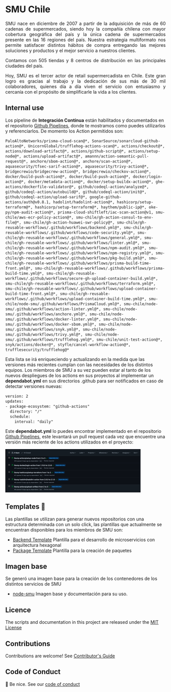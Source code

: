 # SMU Chile

<div style="text-align: justify;">
SMU nace en diciembre de 2007 a partir de la adquisición de más de 60 cadenas de supermercados, siendo hoy la compañía chilena con mayor cobertura geográfica del país y la única cadena de supermercados presente en las 16 regiones del país. Nuestra estrategia multiformato nos permite satisfacer distintos hábitos de compra entregando las mejores soluciones y productos y el mejor servicio a nuestros clientes.

Contamos con 505 tiendas y 8 centros de distribución en las principales ciudades del país.

Hoy, SMU es el tercer actor de retail supermercadista en Chile. Este gran logro es gracias al trabajo y la dedicación de sus más de 30 mil colaboradores, quienes día a día viven el servicio con entusiasmo y cercanía con el propósito de simplificarle la vida a los clientes.
</div>

## **Internal use**

Los pipeline de **Integración Contínua** están habilitados y documentados en el repositorio [Github Pipelines](https://github.com/smu-chile/gh-reusable-workflows), donde te mostramos como puedes utilizarlos y referenciarlos. De momento los Action permitidos son:

```
PaloAltoNetworks/prisma-cloud-scan@*, SonarSource/sonarcloud-github-action@*, UnicornGlobal/trufflehog-actions-scan@*, actions/checkout@*, actions/download-artifact@*, actions/github-script@*, actions/setup-node@*, actions/upload-artifact@*, amannn/action-semantic-pull-request@*, anchore/sbom-action@*, anchore/scan-action@*, aquasecurity/tfsec-sarif-action@*, aquasecurity/trivy-action@*, bridgecrewio/bridgecrew-action@*, bridgecrewio/checkov-action@*, docker/build-push-action@*, docker/build-push-action@*, docker/login-action@*, docker/metadata-action@*, docker/setup-buildx-action@*, ghe-actions/dockerfile-validator@*, github/codeql-action/analyze@*, github/codeql-action/autobuild@*, github/codeql-action/init@*, github/codeql-action/upload-sarif@*, google-github-actions/auth@v0.8.1, hadolint/hadolint-action@*, hashicorp/setup-terraform@*, hashicorp/setup-terraform@*, haythem/public-ip@*, oke-py/npm-audit-action@*, prisma-cloud-shiftleft/iac-scan-action@v1, smu-chile/aws-ecr-policy-action@*, smu-chile/gh-action-consul-to-env-file@*, smu-chile/gh-action-huawei-swr-policy@*, smu-chile/gh-reusable-workflows/.github/workflows/backend.yml@*, smu-chile/gh-reusable-workflows/.github/workflows/code-security.yml@*, smu-chile/gh-reusable-workflows/.github/workflows/general.yml@*, smu-chile/gh-reusable-workflows/.github/workflows/linter.yml@*, smu-chile/gh-reusable-workflows/.github/workflows/npm-audit.yml@*, smu-chile/gh-reusable-workflows/.github/workflows/npm-registry.yml@*, smu-chile/gh-reusable-workflows/.github/workflows/pkg-build.yml@*, smu-chile/gh-reusable-workflows/.github/workflows/prisma-build-time-front.yml@*, smu-chile/gh-reusable-workflows/.github/workflows/prisma-build-time.yml@*, smu-chile/gh-reusable-workflows/.github/workflows/secure-gh-upload-container-build.yml@*, smu-chile/gh-reusable-workflows/.github/workflows/terraform.yml@*, smu-chile/gh-reusable-workflows/.github/workflows/upload-container-build-time-front.yml@*, smu-chile/gh-reusable-workflows/.github/workflows/upload-container-build-time.yml@*, smu-chile/node-smu/.github/workflows/PrismaCloud.yml@*, smu-chile/node-smu/.github/workflows/action-linter.yml@*, smu-chile/node-smu/.github/workflows/anchore.yml@*, smu-chile/node-smu/.github/workflows/docker-linter.yml@*, smu-chile/node-smu/.github/workflows/docker-sbom.yml@*, smu-chile/node-smu/.github/workflows/snyk.yml@*, smu-chile/node-smu/.github/workflows/trivy.yml@*, smu-chile/node-smu/.github/workflows/trufflehog.yml@*, smu-chile/unit-test-action@*, snyk/actions/docker@*, styfle/cancel-workflow-action@*, trufflesecurity/trufflehog@*
```
Esta lista se irá enriqueciendo y actualizando en la medida que las versiones más recientes cumplan con las necesidades de los distintos equipos. Los miembros de SMU a su vez pueden estar al tanto de los nuevos despliegues de los actions en sus proyectos al implementar un **dependabot.yml** en sus directorios .github para ser notificados en caso de detectar versiones nuevas:

```
version: 2
updates:
- package-ecosystem: "github-actions"
  directory: "/"
  schedule:
    interval: "daily"
```
Este **dependabot.yml** lo puedes encontrar implementado en el repositorio [Github Pipelines](https://github.com/smu-chile/gh-reusable-workflows/tree/master/.github), este levantará un pull request cada vez que encuentre una versión más reciente de los actions utilizados en el proyecto:

<p align="left" style="text-align:left;">
  <a href="https://www.githubuniverse.com/">
    <img alt="Dependabot PR Example" src="img/pr-example.png"/>
  </a>
</p>

## Templates 🔖
Las plantillas se utilizan para generar nuevos repositorios con una estructura determinada con un solo click, las plantillas que actualmente se encuentran disponibles para los miembros de SMU son:
- [Backend Template](https://github.com/smu-chile/backend-template) Plantilla para el desarrollo de microservicios con arquitectura hexagonal
- [Package Template](https://github.com/smu-chile/pkg-backend-template) Plantilla para la creación de paquetes

## Imagen base 
Se generó una imagen base para la creación de los contenedores de los distintos servicios de SMU 
- [node-smu](https://github.com/smu-chile/node-smu) Imagen base y documentación para su uso.

## Licence

The scripts and documentation in this project are released under the [MIT License](https://github.com/smu-chile/.github/blob/master/LICENSE)
## Contributions

Contributions are welcome! See [Contributor's Guide](https://github.com/smu-chile/.github/blob/master/docs/contributors.md)

## Code of Conduct

👋 Be nice. See our [code of conduct](https://github.com/smu-chile/.github/blob/master/docs/CODE_OF_CONDUCT.md)
